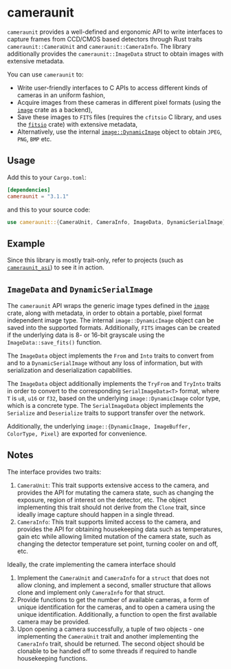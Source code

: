 # cameraunit

`cameraunit` provides a well-defined and ergonomic API to write interfaces to capture frames from CCD/CMOS based
detectors through Rust traits `cameraunit::CameraUnit` and `cameraunit::CameraInfo`. The library additionally
provides the `cameraunit::ImageData` struct to obtain images with extensive metadata.

You can use `cameraunit` to:
 - Write user-friendly interfaces to C APIs to access different kinds of cameras in an uniform fashion,
 - Acquire images from these cameras in different pixel formats (using the [`image`](https://crates.io/crates/image) crate as a backend),
 - Save these images to `FITS` files (requires the `cfitsio` C library, and uses the [`fitsio`](https://crates.io/crates/fitsio) crate) with extensive metadata,
 - Alternatively, use the internal [`image::DynamicImage`](https://docs.rs/image/0.24.7/image/enum.DynamicImage.html) object to obtain `JPEG`, `PNG`, `BMP` etc.

## Usage
Add this to your `Cargo.toml`:
```toml
[dependencies]
cameraunit = "3.1.1"
```
and this to your source code:
```rs
use cameraunit::{CameraUnit, CameraInfo, ImageData, DynamicSerialImage};
```

## Example
Since this library is mostly trait-only, refer to projects (such as [`cameraunit_asi`](https://crates.io/crates/cameraunit_asi)) to see it in action.

## `ImageData` and `DynamicSerialImage`
The `cameraunit` API wraps the generic image types defined in the [`image`](https://crates.io/crates/image) crate, along with metadata, in order to obtain a portable, pixel format independent image type. The internal `image::DynamicImage` object can be saved into the supported formats. Additionally, `FITS` images can be created if the underlying data is 8- or 16-bit grayscale using the `ImageData::save_fits()` function.

The `ImageData` object implements the `From` and `Into` traits to convert from and to a `DynamicSerialImage` without any loss of information, but with serialization and deserialization capabilities.

The `ImageData` object additionally implements the `TryFrom` and `TryInto` traits in order to convert to the corresponding `SerialImageData<T>` format, where `T` is `u8`, `u16` or `f32`, based on the underlying `image::DynamicImage` color type, which is a concrete type. The `SerialImageData` object implements the `Serialize` and `Deserialize` traits to support transfer over the network.

Additionally, the underlying `image::{DynamicImage, ImageBuffer, ColorType, Pixel}` are exported for convenience.

## Notes
The interface provides two traits:
 1. `CameraUnit`: This trait supports extensive access to the camera, and provides the API for mutating the camera
 state, such as changing the exposure, region of interest on the detector, etc. The object implementing this trait
 should not derive from the `Clone` trait, since ideally image capture should happen in a single thread.
 2. `CameraInfo`: This trait supports limited access to the camera, and provides the API for obtaining housekeeping
 data such as temperatures, gain etc while allowing limited mutation of the camera state, such as changing the
 detector temperature set point, turning cooler on and off, etc.

Ideally, the crate implementing the camera interface should
 1. Implement the `CameraUnit` and `CameraInfo` for a `struct` that does not allow cloning, and implement a second,
 smaller structure that allows clone and implement only `CameraInfo` for that struct.
 2. Provide functions to get the number of available cameras, a form of unique identification for the cameras,
 and to open a camera using the unique identification. Additionally, a function to open the first available camera
 may be provided.
 3. Upon opening a camera successfully, a tuple of two objects - one implementing the `CameraUnit` trait and
 another implementing the `CameraInfo` trait, should be returned. The second object should be clonable to be
 handed off to some threads if required to handle housekeeping functions.
